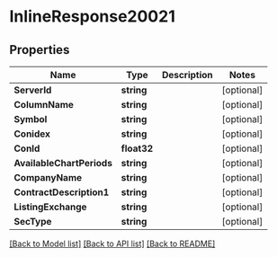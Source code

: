 # InlineResponse20021

## Properties

Name | Type | Description | Notes
------------ | ------------- | ------------- | -------------
**ServerId** | **string** |  | [optional] 
**ColumnName** | **string** |  | [optional] 
**Symbol** | **string** |  | [optional] 
**Conidex** | **string** |  | [optional] 
**ConId** | **float32** |  | [optional] 
**AvailableChartPeriods** | **string** |  | [optional] 
**CompanyName** | **string** |  | [optional] 
**ContractDescription1** | **string** |  | [optional] 
**ListingExchange** | **string** |  | [optional] 
**SecType** | **string** |  | [optional] 

[[Back to Model list]](../README.md#documentation-for-models) [[Back to API list]](../README.md#documentation-for-api-endpoints) [[Back to README]](../README.md)


